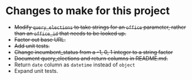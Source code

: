 # Changes to make for this project

- ~~Modify `query_elections` to take strings for an `office` parameter, rather than an `office_id` that needs to be looked up.~~
- ~~Factor out base URL.~~
- ~~Add unit tests.~~
- ~~Change incumbent_status from a -1, 0, 1 integer to a string factor~~
- ~~Document query_elections and return columns in README.md.~~
- Return `date` column as `datetime` instead of `object`
- Expand unit tests.

